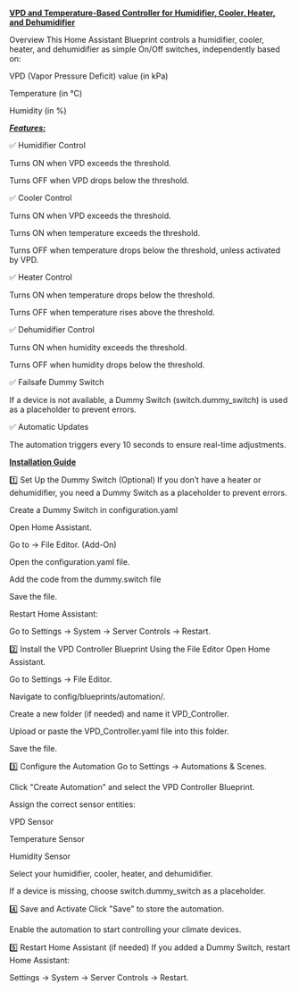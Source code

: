 <ins>**VPD and Temperature-Based Controller for Humidifier, Cooler, Heater, and Dehumidifier**</ins>

Overview
This Home Assistant Blueprint controls a humidifier, cooler, heater, and dehumidifier as simple On/Off switches, independently based on:

VPD (Vapor Pressure Deficit) value (in kPa)

Temperature (in °C)

Humidity (in %)




<ins>_**Features:**_</ins>

✅ Humidifier Control

Turns ON when VPD exceeds the threshold.

Turns OFF when VPD drops below the threshold.

✅ Cooler Control

Turns ON when VPD exceeds the threshold.

Turns ON when temperature exceeds the threshold.

Turns OFF when temperature drops below the threshold, unless activated by VPD.

✅ Heater Control

Turns ON when temperature drops below the threshold.

Turns OFF when temperature rises above the threshold.

✅ Dehumidifier Control

Turns ON when humidity exceeds the threshold.

Turns OFF when humidity drops below the threshold.

✅ Failsafe Dummy Switch

If a device is not available, a Dummy Switch (switch.dummy_switch) is used as a placeholder to prevent errors.

✅ Automatic Updates

The automation triggers every 10 seconds to ensure real-time adjustments.




<ins>**Installation Guide**</ins>

1️⃣ Set Up the Dummy Switch (Optional) If you don’t have a heater or dehumidifier, you need a Dummy Switch as a placeholder to prevent errors.

Create a Dummy Switch in configuration.yaml

Open Home Assistant.

Go to → File Editor. (Add-On)

Open the configuration.yaml file.

Add the code from the dummy.switch file

Save the file.

Restart Home Assistant:

Go to Settings → System → Server Controls → Restart.

2️⃣ Install the VPD Controller Blueprint Using the File Editor Open Home Assistant.

Go to Settings → File Editor.

Navigate to config/blueprints/automation/.

Create a new folder (if needed) and name it VPD_Controller.

Upload or paste the VPD_Controller.yaml file into this folder.

Save the file.

3️⃣ Configure the Automation Go to Settings → Automations & Scenes.

Click "Create Automation" and select the VPD Controller Blueprint.

Assign the correct sensor entities:

VPD Sensor

Temperature Sensor

Humidity Sensor

Select your humidifier, cooler, heater, and dehumidifier.

If a device is missing, choose switch.dummy_switch as a placeholder.

4️⃣ Save and Activate Click "Save" to store the automation.

Enable the automation to start controlling your climate devices.

5️⃣ Restart Home Assistant (if needed) If you added a Dummy Switch, restart Home Assistant:

Settings → System → Server Controls → Restart.
